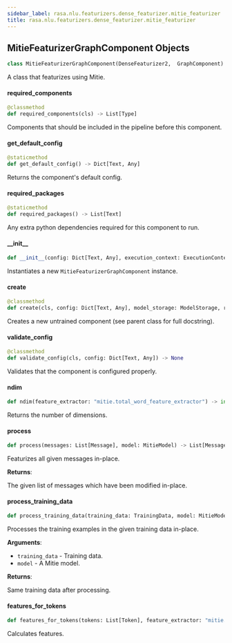 ```yaml
---
sidebar_label: rasa.nlu.featurizers.dense_featurizer.mitie_featurizer
title: rasa.nlu.featurizers.dense_featurizer.mitie_featurizer
---
```

## MitieFeaturizerGraphComponent Objects

```python
class MitieFeaturizerGraphComponent(DenseFeaturizer2,  GraphComponent)
```

A class that featurizes using Mitie.

#### required\_components

```python
@classmethod
def required_components(cls) -> List[Type]
```

Components that should be included in the pipeline before this component.

#### get\_default\_config

```python
@staticmethod
def get_default_config() -> Dict[Text, Any]
```

Returns the component&#x27;s default config.

#### required\_packages

```python
@staticmethod
def required_packages() -> List[Text]
```

Any extra python dependencies required for this component to run.

#### \_\_init\_\_

```python
def __init__(config: Dict[Text, Any], execution_context: ExecutionContext) -> None
```

Instantiates a new `MitieFeaturizerGraphComponent` instance.

#### create

```python
@classmethod
def create(cls, config: Dict[Text, Any], model_storage: ModelStorage, resource: Resource, execution_context: ExecutionContext) -> "MitieFeaturizerGraphComponent"
```

Creates a new untrained component (see parent class for full docstring).

#### validate\_config

```python
@classmethod
def validate_config(cls, config: Dict[Text, Any]) -> None
```

Validates that the component is configured properly.

#### ndim

```python
def ndim(feature_extractor: "mitie.total_word_feature_extractor") -> int
```

Returns the number of dimensions.

#### process

```python
def process(messages: List[Message], model: MitieModel) -> List[Message]
```

Featurizes all given messages in-place.

**Returns**:

  The given list of messages which have been modified in-place.

#### process\_training\_data

```python
def process_training_data(training_data: TrainingData, model: MitieModel) -> TrainingData
```

Processes the training examples in the given training data in-place.

**Arguments**:

- `training_data` - Training data.
- `model` - A Mitie model.
  

**Returns**:

  Same training data after processing.

#### features\_for\_tokens

```python
def features_for_tokens(tokens: List[Token], feature_extractor: "mitie.total_word_feature_extractor") -> Tuple[np.ndarray, np.ndarray]
```

Calculates features.


